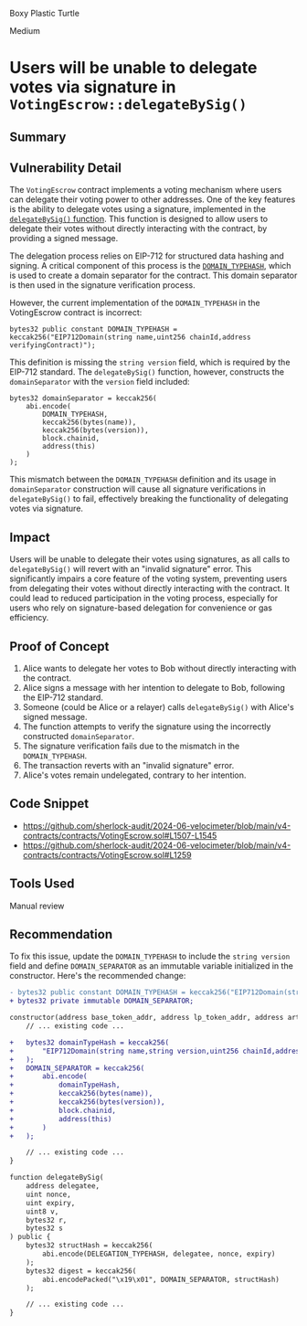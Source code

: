 Boxy Plastic Turtle

Medium

# Users will be unable to delegate votes via signature in `VotingEscrow::delegateBySig()`

## Summary 

## Vulnerability Detail

The `VotingEscrow` contract implements a voting mechanism where users can delegate their voting power to other addresses. One of the key features is the ability to delegate votes using a signature, implemented in the [`delegateBySig()` function](https://github.com/sherlock-audit/2024-06-velocimeter/blob/main/v4-contracts/contracts/VotingEscrow.sol#L1507-L1545). This function is designed to allow users to delegate their votes without directly interacting with the contract, by providing a signed message.

The delegation process relies on EIP-712 for structured data hashing and signing. A critical component of this process is the [`DOMAIN_TYPEHASH`](https://github.com/sherlock-audit/2024-06-velocimeter/blob/main/v4-contracts/contracts/VotingEscrow.sol#L1259), which is used to create a domain separator for the contract. This domain separator is then used in the signature verification process.

However, the current implementation of the `DOMAIN_TYPEHASH` in the VotingEscrow contract is incorrect:

```solidity
bytes32 public constant DOMAIN_TYPEHASH = keccak256("EIP712Domain(string name,uint256 chainId,address verifyingContract)");
```

This definition is missing the `string version` field, which is required by the EIP-712 standard. The `delegateBySig()` function, however, constructs the `domainSeparator` with the `version` field included:

```solidity
bytes32 domainSeparator = keccak256(
    abi.encode(
        DOMAIN_TYPEHASH,
        keccak256(bytes(name)),
        keccak256(bytes(version)),
        block.chainid,
        address(this)
    )
);
```

This mismatch between the `DOMAIN_TYPEHASH` definition and its usage in `domainSeparator` construction will cause all signature verifications in `delegateBySig()` to fail, effectively breaking the functionality of delegating votes via signature.

## Impact
Users will be unable to delegate their votes using signatures, as all calls to `delegateBySig()` will revert with an "invalid signature" error. This significantly impairs a core feature of the voting system, preventing users from delegating their votes without directly interacting with the contract. It could lead to reduced participation in the voting process, especially for users who rely on signature-based delegation for convenience or gas efficiency.

## Proof of Concept
1. Alice wants to delegate her votes to Bob without directly interacting with the contract.
2. Alice signs a message with her intention to delegate to Bob, following the EIP-712 standard.
3. Someone (could be Alice or a relayer) calls `delegateBySig()` with Alice's signed message.
4. The function attempts to verify the signature using the incorrectly constructed `domainSeparator`.
5. The signature verification fails due to the mismatch in the `DOMAIN_TYPEHASH`.
6. The transaction reverts with an "invalid signature" error.
7. Alice's votes remain undelegated, contrary to her intention.


## Code Snippet
- https://github.com/sherlock-audit/2024-06-velocimeter/blob/main/v4-contracts/contracts/VotingEscrow.sol#L1507-L1545
- https://github.com/sherlock-audit/2024-06-velocimeter/blob/main/v4-contracts/contracts/VotingEscrow.sol#L1259


## Tools Used
Manual review

## Recommendation
To fix this issue, update the `DOMAIN_TYPEHASH` to include the `string version` field and define `DOMAIN_SEPARATOR` as an immutable variable initialized in the constructor. Here's the recommended change:

```diff
- bytes32 public constant DOMAIN_TYPEHASH = keccak256("EIP712Domain(string name,uint256 chainId,address verifyingContract)");
+ bytes32 private immutable DOMAIN_SEPARATOR;

constructor(address base_token_addr, address lp_token_addr, address art_proxy, address _owner) {
    // ... existing code ...

+   bytes32 domainTypeHash = keccak256(
+       "EIP712Domain(string name,string version,uint256 chainId,address verifyingContract)"
+   );
+   DOMAIN_SEPARATOR = keccak256(
+       abi.encode(
+           domainTypeHash,
+           keccak256(bytes(name)),
+           keccak256(bytes(version)),
+           block.chainid,
+           address(this)
+       )
+   );

    // ... existing code ...
}

function delegateBySig(
    address delegatee,
    uint nonce,
    uint expiry,
    uint8 v,
    bytes32 r,
    bytes32 s
) public {
    bytes32 structHash = keccak256(
        abi.encode(DELEGATION_TYPEHASH, delegatee, nonce, expiry)
    );
    bytes32 digest = keccak256(
        abi.encodePacked("\x19\x01", DOMAIN_SEPARATOR, structHash)
    );

    // ... existing code ...
}
```